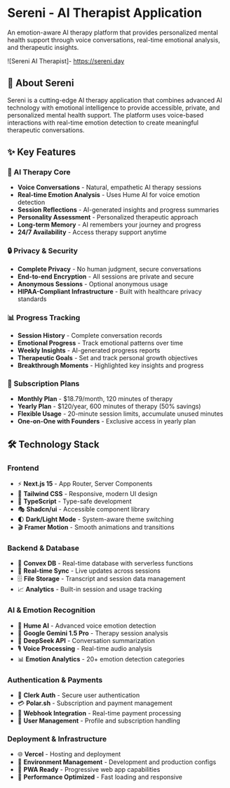 # Sereni - AI Therapist Application

An emotion-aware AI therapy platform that provides personalized mental health support through voice conversations, real-time emotional analysis, and therapeutic insights.

![Sereni AI Therapist]- https://sereni.day

## 🎯 About Sereni

Sereni is a cutting-edge AI therapy application that combines advanced AI technology with emotional intelligence to provide accessible, private, and personalized mental health support. The platform uses voice-based interactions with real-time emotion detection to create meaningful therapeutic conversations.

## ✨ Key Features

### 🧠 AI Therapy Core

- **Voice Conversations** - Natural, empathetic AI therapy sessions
- **Real-time Emotion Analysis** - Uses Hume AI for voice emotion detection
- **Session Reflections** - AI-generated insights and progress summaries
- **Personality Assessment** - Personalized therapeutic approach
- **Long-term Memory** - AI remembers your journey and progress
- **24/7 Availability** - Access therapy support anytime

### 🔒 Privacy & Security

- **Complete Privacy** - No human judgment, secure conversations
- **End-to-end Encryption** - All sessions are private and secure
- **Anonymous Sessions** - Optional anonymous usage
- **HIPAA-Compliant Infrastructure** - Built with healthcare privacy standards

### 📊 Progress Tracking

- **Session History** - Complete conversation records
- **Emotional Progress** - Track emotional patterns over time
- **Weekly Insights** - AI-generated progress reports
- **Therapeutic Goals** - Set and track personal growth objectives
- **Breakthrough Moments** - Highlighted key insights and progress

### 💎 Subscription Plans

- **Monthly Plan** - $18.79/month, 120 minutes of therapy
- **Yearly Plan** - $120/year, 600 minutes of therapy (50% savings)
- **Flexible Usage** - 20-minute session limits, accumulate unused minutes
- **One-on-One with Founders** - Exclusive access in yearly plan

## 🛠️ Technology Stack

### Frontend

- ⚡ **Next.js 15** - App Router, Server Components
- 🎨 **Tailwind CSS** - Responsive, modern UI design
- 📘 **TypeScript** - Type-safe development
- 🎭 **Shadcn/ui** - Accessible component library
- 🌓 **Dark/Light Mode** - System-aware theme switching
- 🎬 **Framer Motion** - Smooth animations and transitions

### Backend & Database

- 💾 **Convex DB** - Real-time database with serverless functions
- 🔄 **Real-time Sync** - Live updates across sessions
- 🗄️ **File Storage** - Transcript and session data management
- 📈 **Analytics** - Built-in session and usage tracking

### AI & Emotion Recognition

- 🤖 **Hume AI** - Advanced voice emotion detection
- 🧠 **Google Gemini 1.5 Pro** - Therapy session analysis
- 🔮 **DeepSeek API** - Conversation summarization
- 🎙️ **Voice Processing** - Real-time audio analysis
- 📊 **Emotion Analytics** - 20+ emotion detection categories

### Authentication & Payments

- 🔐 **Clerk Auth** - Secure user authentication
- 💳 **Polar.sh** - Subscription and payment management
- 🔄 **Webhook Integration** - Real-time payment processing
- 👤 **User Management** - Profile and subscription handling

### Deployment & Infrastructure

- 🌐 **Vercel** - Hosting and deployment
- 🔧 **Environment Management** - Development and production configs
- 📱 **PWA Ready** - Progressive web app capabilities
- 🚀 **Performance Optimized** - Fast loading and responsive
